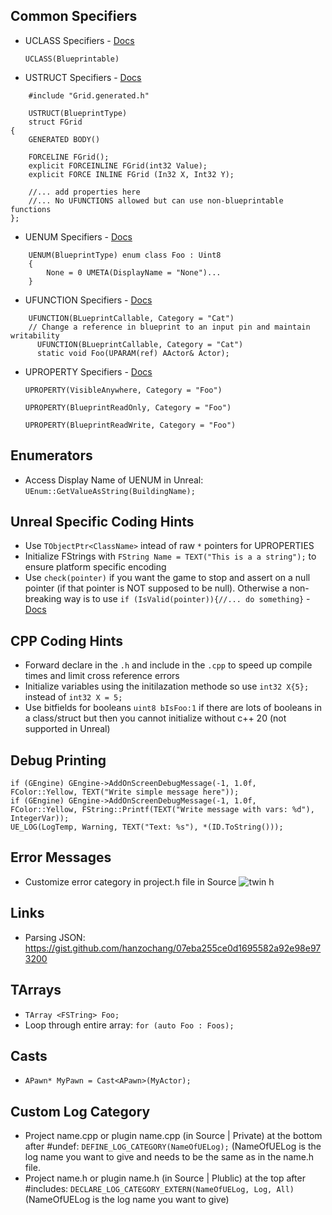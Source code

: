 ## Common Specifiers

* UCLASS Specifiers - [Docs](https://docs.unrealengine.com/4.26/en-US/ProgrammingAndScripting/GameplayArchitecture/Classes/Specifiers/)

    `UCLASS(Blueprintable)` 

* USTRUCT Specifiers - [Docs](https://docs.unrealengine.com/4.26/en-US/ProgrammingAndScripting/GameplayArchitecture/Structs/Specifiers/)
  
```
    #include "Grid.generated.h"

    USTRUCT(BlueprintType)
    struct FGrid
{
    GENERATED BODY()

    FORCELINE FGrid();
    explicit FORCEINLINE FGrid(int32 Value);
    explicit FORCE INLINE FGrid (In32 X, Int32 Y);

    //... add properties here
    //... No UFUNCTIONS allowed but can use non-blueprintable functions
};
```

* UENUM Specifiers - [Docs](https://benui.ca/unreal/uenum-umeta/)
```
    UENUM(BlueprintType) enum class Foo : Uint8
    {
        None = 0 UMETA(DisplayName = "None")...
    }
```

* UFUNCTION Specifiers - [Docs](https://benui.ca/unreal/ufunction/)
```
    UFUNCTION(BLueprintCallable, Category = "Cat")
    // Change a reference in blueprint to an input pin and maintain writability
      UFUNCTION(BLueprintCallable, Category = "Cat")
      static void Foo(UPARAM(ref) AActor& Actor);
```
* UPROPERTY Specifiers - [Docs](https://docs.unrealengine.com/4.26/en-US/ProgrammingAndScripting/GameplayArchitecture/Properties/Specifiers/)
  
    `UPROPERTY(VisibleAnywhere, Category = "Foo")`
  
    `UPROPERTY(BlueprintReadOnly, Category = "Foo")`
  
    `UPROPERTY(BlueprintReadWrite, Category = "Foo")`

## Enumerators
* Access Display Name of UENUM in Unreal: `UEnum::GetValueAsString(BuildingName);`

## Unreal Specific Coding Hints

* Use `TObjectPtr<ClassName>` intead of raw `*` pointers for UPROPERTIES
* Initialize FStrings with `FString Name = TEXT("This is a a string");` to ensure platform specific encoding
* Use `check(pointer)` if you want the game to stop and assert on a null pointer (if that pointer is NOT supposed to be null).  Otherwise a non-breaking way is to use `if (IsValid(pointer)){//... do something}` - [Docs](https://docs.unrealengine.com/4.26/en-US/ProgrammingAndScripting/ProgrammingWithCPP/Assertions/)

## CPP Coding Hints
* Forward declare in the `.h` and include in the `.cpp` to speed up compile times and limit cross reference errors
* Initialize variables using the initilazation methode so use `int32 X{5};` instead of `int32 X = 5;`
* Use bitfields for booleans `uint8 bIsFoo:1` if there are lots of booleans in a class/struct but then you cannot initialize without c++ 20 (not supported in Unreal)

## Debug Printing
`if (GEngine) GEngine->AddOnScreenDebugMessage(-1, 1.0f, FColor::Yellow, TEXT("Write simple message here"));`<br>
`if (GEngine) GEngine->AddOnScreenDebugMessage(-1, 1.0f, FColor::Yellow, FString::Printf(TEXT("Write message with vars: %d"), IntegerVar));`<br>
 `UE_LOG(LogTemp, Warning, TEXT("Text: %s"), *(ID.ToString()));`

## Error Messages
 * Customize error category in project.h file in Source
   ![twin h](https://github.com/maubanel/UE5-CPP-TLDR/assets/5504953/a03a91e5-eaa0-4c98-8705-ad7318d1a286)

## Links
* Parsing JSON: https://gist.github.com/hanzochang/07eba255ce0d1695582a92e98e973200

## TArrays
* `TArray <FSTring> Foo;`
*  Loop through entire array: `for (auto Foo : Foos);`

## Casts
*  `APawn* MyPawn = Cast<APawn>(MyActor);`

## Custom Log Category
* Project name.cpp or plugin name.cpp (in Source | Private) at the bottom after #undef: `DEFINE_LOG_CATEGORY(NameOfUELog);` (NameOfUELog is the log name you want to give and needs to be the same as in the name.h file.
* Project name.h or plugin name.h (in Source | Plublic)  at the top after #includes: `DECLARE_LOG_CATEGORY_EXTERN(NameOfUELog, Log, All)` (NameOfUELog is the log name you want to give)

